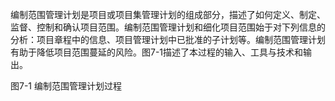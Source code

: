 
编制范围管理计划是项目或项目集管理计划的组成部分，描述了如何定义、制定、监督、控制和确认项目范围。编制范围管理计划和细化项目范围始于对下列信息的分析：项目章程中的信息、项目管理计划中已批准的子计划等。编制范围管理计划有助于降低项目范围蔓延的风险。图7-1描述了本过程的输入、工具与技术和输出。

图7-1 编制范围管理计划过程
